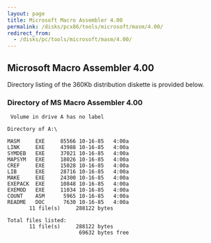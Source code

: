 ```yaml
---
layout: page
title: Microsoft Macro Assembler 4.00
permalink: /disks/pcx86/tools/microsoft/masm/4.00/
redirect_from:
  - /disks/pc/tools/microsoft/masm/4.00/
---
```


Microsoft Macro Assembler 4.00
------------------------------

Directory listing of the 360Kb distribution diskette is provided below.

### Directory of MS Macro Assembler 4.00

	 Volume in drive A has no label

	Directory of A:\

	MASM     EXE     85566 10-16-85   4:00a
	LINK     EXE     43988 10-16-85   4:00a
	SYMDEB   EXE     37021 10-16-85   4:00a
	MAPSYM   EXE     18026 10-16-85   4:00a
	CREF     EXE     15028 10-16-85   4:00a
	LIB      EXE     28716 10-16-85   4:00a
	MAKE     EXE     24300 10-16-85   4:00a
	EXEPACK  EXE     10848 10-16-85   4:00a
	EXEMOD   EXE     11034 10-16-85   4:00a
	COUNT    ASM      5965 10-16-85   4:00a
	README   DOC      7630 10-16-85   4:00a
	       11 file(s)     288122 bytes

	Total files listed:
	       11 file(s)     288122 bytes
	                       69632 bytes free
